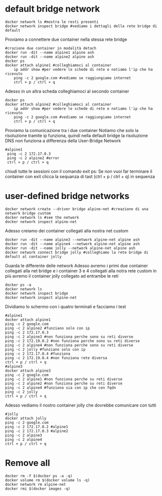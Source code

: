 #  default bridge network
```shell
docker network ls #mostra le resti presenti
docker network inspect bridge #vediamo i dettagli della rete bridge di default
```
Proviamo a connettere due container nella stessa rete bridge
```shell
#crazione due container in modalità detach 
docker run -dit --name alpine1 alpine ash 
docker run -dit --name alpine2 alpine ash
docker ps
docker attach alpine1 #colleghiamoci al container
    ip addr show #per vedere le schede di rete e notiamo l'ip che ha ricevuto
    ping -c 2 google.com #vediamo se raggiungiamo internet
    ctrl + p / ctrl + q
```
Adesso in un altra scheda colleghiamoci al secondo container
```shell
docker ps
docker attach alpine2 #colleghiamoci al container
    ip addr show #per vedere le schede di rete e notiamo l'ip che ha ricevuto
    ping -c 2 google.com #vediamo se raggiungiamo internet
    ctrl + p / ctrl + q
```
Proviamo la comunicazione tra i due container
Notiamo che solo la risoluzione tramite ip funziona, quindi nella default bridge la risoluzione DNS non funziona a differenza della User-Bridge Network
```shell
#alpine1
 ping -c 2 172.17.0.3
 ping -c 2 alpine2 #error
 ctrl + p / ctrl + q
```
chiudi tutte le sessioni con il comando exit
ps: Se non vuoi far terminare il container con exit clicca la sequanza di tast (ctrl + p / ctrl + q) in sequenza
# user-defined bridge networks
```shell
docker network create --driver bridge alpine-net #creazione di una network bridge custom
docker network ls #see the network
docker network inspect alpine-net
```
Adesso creiamo dei container collegati alla nostra net custom
```shell
docker run -dit --name alpine3 --network alpine-net alpine ash
docker run -dit --name alpine4 --network alpine-net alpine ash
docker run -dit --name jolly --network alpine-net alpine ash
docker network connect bridge jolly #colleghiamo la rete bridge di default al container jolly
```
Guarda le differente delle network
Adesso avremo i primi due container collegati alla net bridge
e i container 3 e 4 collegati alla notra rete custom
in più avremo il container jolly collegato ad entrambe le reti
```shell
docker ps -a
docker network ls
docker network inspect bridge
docker network inspect alpine-net
```
Dividiamo lo schermo con i quatro terminali e facciamo i test
```shell
#alpine1
docker attach alpine1
ping -c 2 google.com
ping -c 2 alpine2 #funziano solo con ip 
ping -c 2 172.17.0.3
ping -c 2 alpine3 #non funziona perche sono su reti diverse
ping -c 2 172.19.0.2 #non funziona perche sono su reti diverse
ping -c 2 alpine4 #non funziona perche sono su reti diverse
ping -c 2 jolly #funziano solo con ip 
ping -c 2 172.17.0.4 #funziona
ping -c 2 172.19.0.4 #non funziona rete diversa
ctrl + p / ctrl + q
#alpine3
docker attach alpine3
ping -c 2 google.com
ping -c 2 alpine1 #non funziona perche su reti diverse
ping -c 2 alpine2 #non funziona perche su reti diverse
ping -c 2 alpine4 #funziona sia con ip che con fqdn
ping -c 2 jolly 
ctrl + p / ctrl + q
```
Adesso vediamo il nostro container jolly che dovrebbe comunicare con tutti
```shell
#jolly
docker attach jolly
ping -c 2 google.com
ping -c 2 172.17.0.2 #alpine1
ping -c 2 172.17.0.3 #alpine2
ping -c 2 alpine3
ping -c 2 alpine4
ctrl + p / ctrl + q
```
# Remove all
```shell
docker rm -f $(docker ps -a -q)
docker volume rm $(docker volume ls -q)
docker network rm alpine-net
docker rmi $(docker images -q)
```